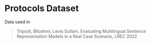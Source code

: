 # Protocols Dataset

Data used in

> Tripodi, Blloshmi, Levis Sullam, Evaluating Multilingual Sentence Representation Models in a Real Case Scenario, LREC 2022